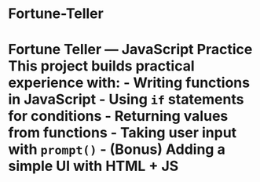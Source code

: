 # Fortune-Teller
# Fortune Teller — JavaScript Practice  This project builds practical experience with: - Writing functions in JavaScript - Using `if` statements for conditions - Returning values from functions - Taking user input with `prompt()` - (Bonus) Adding a simple UI with HTML + JS
